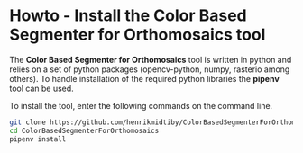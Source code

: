 # Howto - Install the Color Based Segmenter for Orthomosaics tool
The **Color Based Segmenter for Orthomosaics** tool is written in python and relies on a set of python packages (opencv-python, numpy, rasterio among others). To handle installation of the required python libraries the **pipenv** tool can be used.

To install the tool, enter the following commands on the command line.
```bash
git clone https://github.com/henrikmidtiby/ColorBasedSegmenterForOrthomosaics.git
cd ColorBasedSegmenterForOrthomosaics
pipenv install
```

